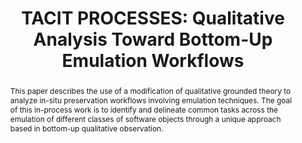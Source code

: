 ---
abstract: This paper describes the use of a modification of qualitative grounded theory
  to analyze in-situ preservation workflows involving emulation techniques. The goal
  of this in-process work is to identify and delineate common tasks across the emulation
  of different classes of software objects through a unique approach based in bottom-up
  qualitative observation.
creators:
- Kaltman, Eric
- Larson, Adam
date: null
document_url: https://www.ideals.illinois.edu/items/128333/bitstreams/429031/data.pdf
grand_parent: iPRES
institutions: []
keywords:
- emulation
- digital preservation
- qualitative analysis
- grounded theory
landing_page_url: https://hdl.handle.net/2142/121130
language: eng
layout: publication
license: CC-BY 4.0 International
notes_url: null
parent: iPRES 2023
publication_type: paper
size: null
slides_url: https://hdl.handle.net/2142/121659
source_name: iPRES
stream_url: null
title: 'TACIT PROCESSES: Qualitative Analysis Toward Bottom-Up Emulation Workflows'
year: 2023
---